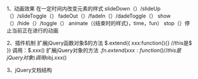 1、动画效果
    在一定时间内改变元素的样式
    slideDown（）/slideUp（）/slideToggle（）
    fadeOut（）/fadeIn（）/dadeToggle（）
    show（）/hide（）/toggle（）
    animate（{结束时的样式}，time，fun）
    stop（）停止当前正在进行的动画
    
2、插件机制
    扩展jQuery函数对象$的方法
        $.extend({
            xxx:function(){}  //this是$
        })
        调用：$.xxx()
    扩展jQuery对象的方法
        $.fn.extend({
                    xxx:function(){}  //this是jQuery对象
                })
        调用$obj.xxx()
        
3、jQuery文档结构